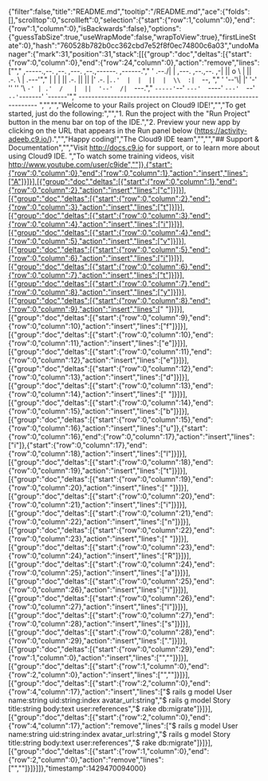{"filter":false,"title":"README.md","tooltip":"/README.md","ace":{"folds":[],"scrolltop":0,"scrollleft":0,"selection":{"start":{"row":1,"column":0},"end":{"row":1,"column":0},"isBackwards":false},"options":{"guessTabSize":true,"useWrapMode":false,"wrapToView":true},"firstLineState":0},"hash":"760528b782b0cc362cbd7e52f8f0ec74800c6a03","undoManager":{"mark":31,"position":31,"stack":[[{"group":"doc","deltas":[{"start":{"row":0,"column":0},"end":{"row":24,"column":0},"action":"remove","lines":["","     ,-----.,--.                  ,--. ,---.   ,--.,------.  ,------.","    '  .--./|  | ,---. ,--.,--. ,-|  || o   \\  |  ||  .-.  \\ |  .---'","    |  |    |  || .-. ||  ||  |' .-. |`..'  |  |  ||  |  \\  :|  `--, ","    '  '--'\\|  |' '-' ''  ''  '\\ `-' | .'  /   |  ||  '--'  /|  `---.","     `-----'`--' `---'  `----'  `---'  `--'    `--'`-------' `------'","    ----------------------------------------------------------------- ","","","Welcome to your Rails project on Cloud9 IDE!","","To get started, just do the following:","","1. Run the project with the \"Run Project\" button in the menu bar on top of the IDE.","2. Preview your new app by clicking on the URL that appears in the Run panel below (https://activity-adeeb.c9.io/).","","Happy coding!","The Cloud9 IDE team","","","## Support & Documentation","","Visit http://docs.c9.io for support, or to learn more about using Cloud9 IDE. ","To watch some training videos, visit http://www.youtube.com/user/c9ide",""]},{"start":{"row":0,"column":0},"end":{"row":0,"column":1},"action":"insert","lines":["A"]}]}],[{"group":"doc","deltas":[{"start":{"row":0,"column":1},"end":{"row":0,"column":2},"action":"insert","lines":["c"]}]}],[{"group":"doc","deltas":[{"start":{"row":0,"column":2},"end":{"row":0,"column":3},"action":"insert","lines":["t"]}]}],[{"group":"doc","deltas":[{"start":{"row":0,"column":3},"end":{"row":0,"column":4},"action":"insert","lines":["i"]}]}],[{"group":"doc","deltas":[{"start":{"row":0,"column":4},"end":{"row":0,"column":5},"action":"insert","lines":["v"]}]}],[{"group":"doc","deltas":[{"start":{"row":0,"column":5},"end":{"row":0,"column":6},"action":"insert","lines":["i"]}]}],[{"group":"doc","deltas":[{"start":{"row":0,"column":6},"end":{"row":0,"column":7},"action":"insert","lines":["t"]}]}],[{"group":"doc","deltas":[{"start":{"row":0,"column":7},"end":{"row":0,"column":8},"action":"insert","lines":["y"]}]}],[{"group":"doc","deltas":[{"start":{"row":0,"column":8},"end":{"row":0,"column":9},"action":"insert","lines":[" "]}]}],[{"group":"doc","deltas":[{"start":{"row":0,"column":9},"end":{"row":0,"column":10},"action":"insert","lines":["f"]}]}],[{"group":"doc","deltas":[{"start":{"row":0,"column":10},"end":{"row":0,"column":11},"action":"insert","lines":["e"]}]}],[{"group":"doc","deltas":[{"start":{"row":0,"column":11},"end":{"row":0,"column":12},"action":"insert","lines":["e"]}]}],[{"group":"doc","deltas":[{"start":{"row":0,"column":12},"end":{"row":0,"column":13},"action":"insert","lines":["d"]}]}],[{"group":"doc","deltas":[{"start":{"row":0,"column":13},"end":{"row":0,"column":14},"action":"insert","lines":[" "]}]}],[{"group":"doc","deltas":[{"start":{"row":0,"column":14},"end":{"row":0,"column":15},"action":"insert","lines":["b"]}]}],[{"group":"doc","deltas":[{"start":{"row":0,"column":15},"end":{"row":0,"column":16},"action":"insert","lines":["u"]},{"start":{"row":0,"column":16},"end":{"row":0,"column":17},"action":"insert","lines":["i"]},{"start":{"row":0,"column":17},"end":{"row":0,"column":18},"action":"insert","lines":["l"]}]}],[{"group":"doc","deltas":[{"start":{"row":0,"column":18},"end":{"row":0,"column":19},"action":"insert","lines":["t"]}]}],[{"group":"doc","deltas":[{"start":{"row":0,"column":19},"end":{"row":0,"column":20},"action":"insert","lines":[" "]}]}],[{"group":"doc","deltas":[{"start":{"row":0,"column":20},"end":{"row":0,"column":21},"action":"insert","lines":["i"]}]}],[{"group":"doc","deltas":[{"start":{"row":0,"column":21},"end":{"row":0,"column":22},"action":"insert","lines":["n"]}]}],[{"group":"doc","deltas":[{"start":{"row":0,"column":22},"end":{"row":0,"column":23},"action":"insert","lines":[" "]}]}],[{"group":"doc","deltas":[{"start":{"row":0,"column":23},"end":{"row":0,"column":24},"action":"insert","lines":["R"]}]}],[{"group":"doc","deltas":[{"start":{"row":0,"column":24},"end":{"row":0,"column":25},"action":"insert","lines":["a"]}]}],[{"group":"doc","deltas":[{"start":{"row":0,"column":25},"end":{"row":0,"column":26},"action":"insert","lines":["i"]}]}],[{"group":"doc","deltas":[{"start":{"row":0,"column":26},"end":{"row":0,"column":27},"action":"insert","lines":["l"]}]}],[{"group":"doc","deltas":[{"start":{"row":0,"column":27},"end":{"row":0,"column":28},"action":"insert","lines":["s"]}]}],[{"group":"doc","deltas":[{"start":{"row":0,"column":28},"end":{"row":0,"column":29},"action":"insert","lines":["."]}]}],[{"group":"doc","deltas":[{"start":{"row":0,"column":29},"end":{"row":1,"column":0},"action":"insert","lines":["",""]}]}],[{"group":"doc","deltas":[{"start":{"row":1,"column":0},"end":{"row":2,"column":0},"action":"insert","lines":["",""]}]}],[{"group":"doc","deltas":[{"start":{"row":2,"column":0},"end":{"row":4,"column":17},"action":"insert","lines":["$ rails g model User name:string uid:string:index avatar_url:string","$ rails g model Story title:string body:text user:references","$ rake db:migrate"]}]}],[{"group":"doc","deltas":[{"start":{"row":2,"column":0},"end":{"row":4,"column":17},"action":"remove","lines":["$ rails g model User name:string uid:string:index avatar_url:string","$ rails g model Story title:string body:text user:references","$ rake db:migrate"]}]}],[{"group":"doc","deltas":[{"start":{"row":1,"column":0},"end":{"row":2,"column":0},"action":"remove","lines":["",""]}]}]]},"timestamp":1429470094000}